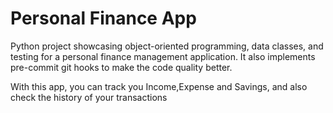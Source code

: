 ﻿# Personal Finance App

Python project showcasing object-oriented programming, data classes, and testing for a personal finance management application.
It also implements pre-commit git hooks to make the code quality better.

With this app, you can track you Income,Expense and Savings, and also check the history of your transactions
